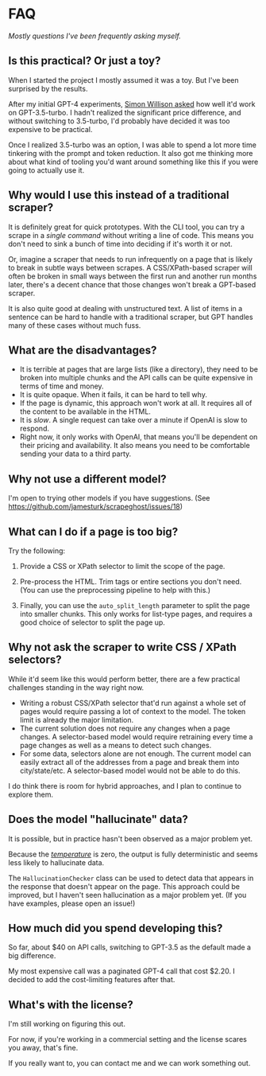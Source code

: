 # FAQ 

*Mostly questions I've been frequently asking myself.*

## Is this practical? Or just a toy?

When I started the project I mostly assumed it was a toy. But I've been surprised by the results.

After my initial GPT-4 experiments, [Simon Willison asked](https://mastodon.social/@simon@simonwillison.net/110042216119791967) how well it'd work on GPT-3.5-turbo. I hadn't realized the significant price difference, and without switching to 3.5-turbo, I'd probably have decided it was too expensive to be practical.

Once I realized 3.5-turbo was an option, I was able to spend a lot more time tinkering with the prompt and token reduction.  It also got me thinking more about what kind of tooling you'd want around something like this if you were going to actually use it.

## Why would I use this instead of a traditional scraper?

It is definitely great for quick prototypes. With the CLI tool, you can try a scrape in a *single command* without writing a line of code.
This means you don't need to sink a bunch of time into deciding if it's worth it or not.

Or, imagine a scraper that needs to run infrequently on a page that is likely to break in subtle ways between scrapes.
A CSS/XPath-based scraper will often be broken in small ways between the first run and another run months later, there's a decent chance that those changes won't break a GPT-based scraper.

It is also quite good at dealing with unstructured text. A list of items in a sentence can be hard to handle with a traditional scraper, but GPT handles many of these cases without much fuss.

## What are the disadvantages?

* It is terrible at pages that are large lists (like a directory), they need to be broken into multiple chunks and the API calls can be quite expensive in terms of time and money.
* It is quite opaque.  When it fails, it can be hard to tell why.
* If the page is dynamic, this approach won't work at all.  It requires all of the content to be available in the HTML.
* It is *slow*.  A single request can take over a minute if OpenAI is slow to respond.
* Right now, it only works with OpenAI, that means you'll be dependent on their pricing and availability. It also means
you need to be comfortable sending your data to a third party.


## Why not use a different model?

I'm open to trying other models if you have suggestions.  (See <https://github.com/jamesturk/scrapeghost/issues/18>)

## What can I do if a page is too big?

Try the following:

1. Provide a CSS or XPath selector to limit the scope of the page.

2. Pre-process the HTML. Trim tags or entire sections you don't need.  (You can use the preprocessing pipeline to help with this.)

3. Finally, you can use the `auto_split_length` parameter to split the page into smaller chunks.  This only works for list-type pages, and requires a good choice of selector to split the page up.

## Why not ask the scraper to write CSS / XPath selectors?

While it'd seem like this would perform better, there are a few practical challenges standing in the way right now.

* Writing a robust CSS/XPath selector that'd run against a whole set of pages would require passing a lot of context to the model. The token limit is already the major limitation.
* The current solution does not require any changes when a page changes.  A selector-based model would require retraining every time a page changes as well as a means to detect such changes.
* For some data, selectors alone are not enough. The current model can easily extract all of the addresses from a page and break them into city/state/etc. A selector-based model would not be able to do this.

I do think there is room for hybrid approaches, and I plan to continue to explore them.

## Does the model "hallucinate" data?

It is possible, but in practice hasn't been observed as a major problem yet.

Because the [*temperature*](https://platform.openai.com/docs/api-reference/completions) is zero, the output is fully deterministic and seems less likely to hallucinate data.

The `HallucinationChecker` class can be used to detect data that appears in the response that doesn't appear on the page. This approach could be improved, but I haven't seen hallucination as a major problem yet.  (If you have examples, please open an issue!)

## How much did you spend developing this?

So far, about $40 on API calls, switching to GPT-3.5 as the default made a big difference.

My most expensive call was a paginated GPT-4 call that cost $2.20.  I decided to add the cost-limiting features after that.

## What's with the license?

I'm still working on figuring this out.

For now, if you're working in a commercial setting and the license scares you away, that's fine.

If you really want to, you can contact me and we can work something out.